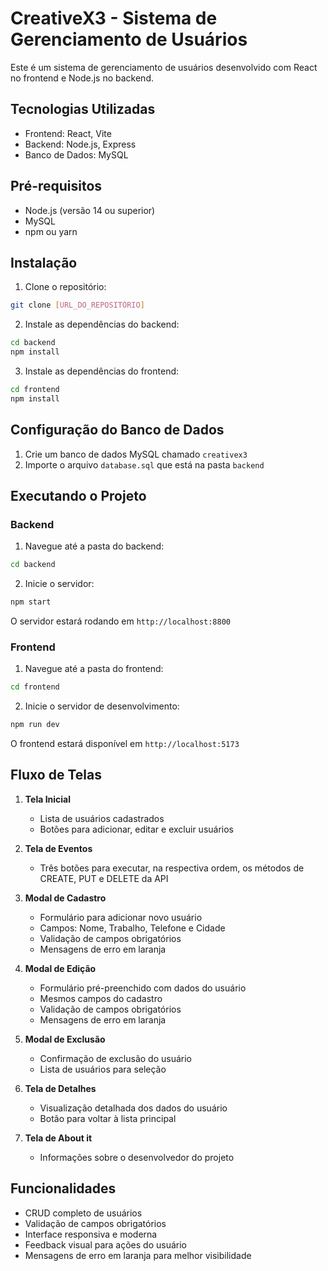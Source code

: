 # CreativeX3 - Sistema de Gerenciamento de Usuários

Este é um sistema de gerenciamento de usuários desenvolvido com React no frontend e Node.js no backend.

## Tecnologias Utilizadas

- Frontend: React, Vite
- Backend: Node.js, Express
- Banco de Dados: MySQL

## Pré-requisitos

- Node.js (versão 14 ou superior)
- MySQL
- npm ou yarn

## Instalação

1. Clone o repositório:
```bash
git clone [URL_DO_REPOSITÓRIO]
```

2. Instale as dependências do backend:
```bash
cd backend
npm install
```

3. Instale as dependências do frontend:
```bash
cd frontend
npm install
```

## Configuração do Banco de Dados

1. Crie um banco de dados MySQL chamado `creativex3`
2. Importe o arquivo `database.sql` que está na pasta `backend`

## Executando o Projeto

### Backend

1. Navegue até a pasta do backend:
```bash
cd backend
```

2. Inicie o servidor:
```bash
npm start
```

O servidor estará rodando em `http://localhost:8800`

### Frontend

1. Navegue até a pasta do frontend:
```bash
cd frontend
```

2. Inicie o servidor de desenvolvimento:
```bash
npm run dev
```

O frontend estará disponível em `http://localhost:5173`

## Fluxo de Telas

1. **Tela Inicial**
   - Lista de usuários cadastrados
   - Botões para adicionar, editar e excluir usuários

2. **Tela de Eventos**
   - Três botões para executar, na respectiva ordem, os métodos de CREATE, PUT e DELETE da API

3. **Modal de Cadastro**
   - Formulário para adicionar novo usuário
   - Campos: Nome, Trabalho, Telefone e Cidade
   - Validação de campos obrigatórios
   - Mensagens de erro em laranja

4. **Modal de Edição**
   - Formulário pré-preenchido com dados do usuário
   - Mesmos campos do cadastro
   - Validação de campos obrigatórios
   - Mensagens de erro em laranja

5. **Modal de Exclusão**
   - Confirmação de exclusão do usuário
   - Lista de usuários para seleção

6. **Tela de Detalhes**
   - Visualização detalhada dos dados do usuário
   - Botão para voltar à lista principal
  
7. **Tela de About it**
   - Informações sobre o desenvolvedor do projeto

## Funcionalidades

- CRUD completo de usuários
- Validação de campos obrigatórios
- Interface responsiva e moderna
- Feedback visual para ações do usuário
- Mensagens de erro em laranja para melhor visibilidade 
